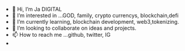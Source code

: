 - 👋 Hi, I’m  Ja DIGITAL
- 👀 I’m interested in ...GOD, family, crypto currencys, blockchain,defi
- 🌱 I’m currently learning, blockchain development, web3,tokenizing.
- 💞️ I’m looking to collaborate on ideas and projects.
- 📫 How to reach me ...github, twitter, IG
- 

<!---
1980DIGITAL/1980DIGITAL is a ✨ special ✨ repository because its `README.md` (this file) appears on your GitHub profile.
You can click the Preview link to take a look at your changes.
--->
